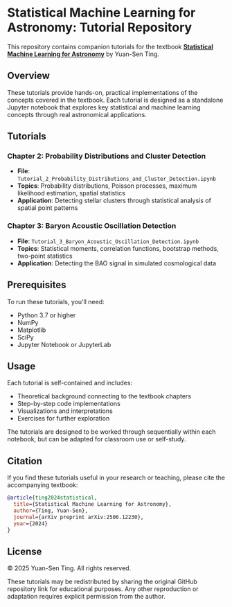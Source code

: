 # Statistical Machine Learning for Astronomy: Tutorial Repository

This repository contains companion tutorials for the textbook **[Statistical Machine Learning for Astronomy](https://arxiv.org/abs/2506.12230)** by Yuan-Sen Ting.

## Overview

These tutorials provide hands-on, practical implementations of the concepts covered in the textbook. Each tutorial is designed as a standalone Jupyter notebook that explores key statistical and machine learning concepts through real astronomical applications.

## Tutorials

### Chapter 2: Probability Distributions and Cluster Detection
- **File**: `Tutorial_2_Probability_Distributions_and_Cluster_Detection.ipynb`
- **Topics**: Probability distributions, Poisson processes, maximum likelihood estimation, spatial statistics
- **Application**: Detecting stellar clusters through statistical analysis of spatial point patterns

### Chapter 3: Baryon Acoustic Oscillation Detection
- **File**: `Tutorial_3_Baryon_Acoustic_Oscillation_Detection.ipynb`
- **Topics**: Statistical moments, correlation functions, bootstrap methods, two-point statistics
- **Application**: Detecting the BAO signal in simulated cosmological data

## Prerequisites

To run these tutorials, you'll need:
- Python 3.7 or higher
- NumPy
- Matplotlib
- SciPy
- Jupyter Notebook or JupyterLab

## Usage

Each tutorial is self-contained and includes:
- Theoretical background connecting to the textbook chapters
- Step-by-step code implementations
- Visualizations and interpretations
- Exercises for further exploration

The tutorials are designed to be worked through sequentially within each notebook, but can be adapted for classroom use or self-study.

## Citation

If you find these tutorials useful in your research or teaching, please cite the accompanying textbook:

```bibtex
@article{ting2024statistical,
  title={Statistical Machine Learning for Astronomy},
  author={Ting, Yuan-Sen},
  journal={arXiv preprint arXiv:2506.12230},
  year={2024}
}
```

## License

© 2025 Yuan-Sen Ting. All rights reserved.

These tutorials may be redistributed by sharing the original GitHub repository link for educational purposes. Any other reproduction or adaptation requires explicit permission from the author.
